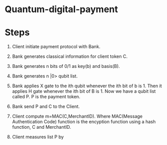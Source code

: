 # Quantum-digital-payment


# Steps
1. Client initiate payment protocol with Bank.
2. Bank generates classical information for client token C.
3. Bank generates n bits of 0/1 as key(b) and basis(B).
4. Bank generates n |0> qubit list. 
5. Bank applies X gate to the ith qubit whenever the ith bit of b is 1. Then it applies H gate whenever the ith bit of B is 1. Now we have a qubit list called P. P is the payment token.
6. Bank send P and C to the Client. 

7. Client compute m=MAC(C,MerchantID). Where MAC(Message Authentication Code) function is the encyption function using a hash function, C and MerchantID.
8. Client measures list P by 


